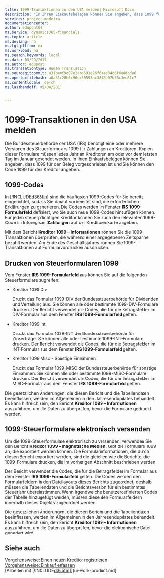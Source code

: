 ```yaml
---
title: 1099-Transaktionen in den USA melden| Microsoft Docs
description: "In Ihren Einkaufsbelegen können Sie angeben, dass 1099 für den Beleg vorgeschrieben ist und Sie können den Code 1099 für den Kreditor angeben."
services: project-madeira
documentationcenter: 
author: edupont04
ms.service: dynamics365-financials
ms.topic: article
ms.devlang: na
ms.tgt_pltfrm: na
ms.workload: na
ms.search.keywords: local
ms.date: 03/29/2017
ms.author: edupont
ms.translationtype: Human Translation
ms.sourcegitcommit: a31be0f9d07e2abb591e26f6bae34c6f6e4dcda6
ms.openlocfilehash: a0a31c28b6c96dc80593ac3862b97b36c3ec81c7
ms.contentlocale: de-ch
ms.lasthandoff: 05/04/2017


---
```

# <a name="reporting-1099-transactions-in-the-us"></a>1099-Transaktionen in den USA melden
Die Bundessteuerbehörde der USA (IRS) benötigt eine oder mehrere Versionen des Steuerformulars 1099 für Zahlungen an Kreditoren. Kopien dieser Formulare müssen jedes Jahr an Kreditoren am oder vor dem letzten Tag im Januar gesendet werden. In Ihren Einkaufsbelegen können Sie angeben, dass 1099 für den Beleg vorgeschrieben ist und Sie können den Code 1099 für den Kreditor angeben.  

## <a name="1099-codes"></a>1099-Codes
In [!INCLUDE[d365fin](includes/d365fin_md.md)] sind die häufigsten 1099-Codes für Sie bereits eingerichtet, sodass Sie darauf vorbereitet sind, die erforderlichen Erklärungen zu generieren. Die Codes werden im Fenster **IRS 1099-Formularfeld** definiert, wo Sie auch neue 1099-Codes hinzufügen können. Für jeden steuerpflichtigen Kreditor können Sie auch den relevanten 1099-Code im Inforegister **Zahlungen** auf der Kreditorenkarte angeben.  

Mit dem Bericht **Kreditor 1099 – Informationen** können Sie die 1099-Transaktionen überprüfen, die während einer angegebenen Zeitspanne bezahlt werden. Am Ende des Geschäftsjahres können Sie 1099-Transaktionen auf Formularvordrucken ausdrucken.  

## <a name="printing-1099-tax-forms"></a>Drucken von Steuerformularen 1099
Vom Fenster **IRS 1099-Formularfeld** aus können Sie auf die folgenden Steuerformulare zugreifen:  

* Kreditor 1099 Div  

  Druckt das Formular 1099-DIV der Bundessteuerbehörde für Dividenden und Verteilung aus. Sie können alle oder bestimmte 1099-DIV-Formulare drucken. Der Bericht verwendet die Codes, die für die Betragsfelder im DIV-Formular aus dem Fenster **IRS 1099-Formularfeld** gelten.  
* Kreditor 1099 Int  

  Druckt das Formular 1099-INT der Bundessteuerbehörde für Zinserträge. Sie können alle oder bestimmte 1099-INT-Formulare drucken. Der Bericht verwendet die Codes, die für die Betragsfelder im INT-Formular aus dem Fenster **IRS 1099-Formularfeld** gelten.  
* Kreditor 1099 Misc - Sonstige Einnahmen  

  Druckt das Formular 1099-MISC der Bundessteuerbehörde für sonstige Einnahmen. Sie können alle oder bestimmte 1099-MISC-Formulare drucken. Der Bericht verwendet die Codes, die für die Betragsfelder im MISC-Formular aus dem Fenster **IRS 1099-Formularfeld** gelten.  

Die gesetzlichen Änderungen, die diesen Bericht und die Tabellendaten beeinflussen, werden im Allgemeinen in den Jahresendupdates behandelt.
Es kann hilfreich sein, den Bericht **Kreditor 1099 – Informationen** auszuführen, um die Daten zu überprüfen, bevor die Formulare gedruckt werden.

## <a name="submitting-1099-tax-forms-electronically"></a>1099-Steuerformulare elektronisch versenden
Um die 1099-Steuerformulare elektronisch zu versenden, verwenden Sie den Bericht **Kreditor 1099 – magnetische Medien**. Gibt die Formulare 1099 an, die exportiert werden können. Die Formularinformationen, die durch diesen Bericht exportiert werden, sind die gleichen wie die Berichte, die 1099-Formulare drucken, die im vorherigen Abschnitt beschrieben werden.  

Der Bericht verwendet die Codes, die für die Betragsfelder im Formular aus dem Fenster **IRS 1099-Formularfeld** gelten. Die Codes werden den Formularfeldern in den Dateilayouts dieses Berichts zugeordnet, deshalb müssen die Tabellendaten und die Berichtsversion für ein bestimmtes Steuerjahr übereinstimmen. Wenn irgendwelche benutzerdefinierten Codes der Tabelle hinzugefügt werden, müssen diese den Formularfeldern innerhalb dieses Objekts zugeordnet werden.  

Die gesetzlichen Änderungen, die diesen Bericht und die Tabellendaten beeinflussen, werden im Allgemeinen in den Jahresendupdates behandelt.
Es kann hilfreich sein, den Bericht **Kreditor 1099 – Informationen** auszuführen, um die Daten zu überprüfen, bevor die elektronische Datei generiert wird.  

## <a name="see-also"></a>Siehe auch
[Vorgehensweise: Einen neuen Kreditor registrieren](purchasing-how-register-new-vendors.md)  
[Vorgehensweise: Einkauf erfassen](purchasing-how-record-purchases.md)  
[Arbeiten mit [!INCLUDE[d365fin](includes/d365fin_md.md)]](ui-work-product.md]  


